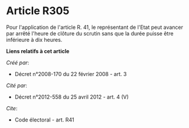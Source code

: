 # Article R305

Pour l'application de l'article R. 41, le représentant de l'Etat peut avancer par arrêté l'heure de clôture du scrutin sans
que la durée puisse être inférieure à dix heures.

**Liens relatifs à cet article**

_Créé par_:

  - Décret n°2008-170 du 22 février 2008 - art. 3

_Cité par_:

  - Décret n°2012-558 du 25 avril 2012 - art. 4 (V)

_Cite_:

  - Code électoral - art. R41
